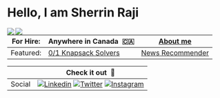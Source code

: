 #  Hello, I am Sherrin Raji

<img src="https://raw.githubusercontent.com/addu390/addu390/master/languages.svg#gh-dark-mode-only" align="left">
<img src="https://raw.githubusercontent.com/addu390/addu390/master/languages.svg#gh-light-mode-only" align="left">

| For Hire: | Anywhere in Canada &nbsp;🇨🇦 | [About me]() |
|-|-|-|
| Featured: | [0/1 Knapsack Solvers](https://github.com/SherrinRaji/0-1-knapsack-algorithm) | [News Recommender]() |

|   | Check it out &nbsp;🚀  |
| ------------- | ------------- |
| Social | [![Linkedin](https://img.shields.io/badge/LinkedIn-0077B5?style=for-the-badge&logo=linkedin&logoColor=white)](https://www.linkedin.com/in/sherrin-raji/) [![Twitter](https://img.shields.io/badge/Twitter-1DA1F2?style=for-the-badge&logo=twitter&logoColor=white)](https://twitter.com/sherrinraji13) [![Instagram](https://img.shields.io/badge/Instagram-E4405F?style=for-the-badge&logo=instagram&logoColor=white)](https://www.instagram.com/sherrin.raji/) |




